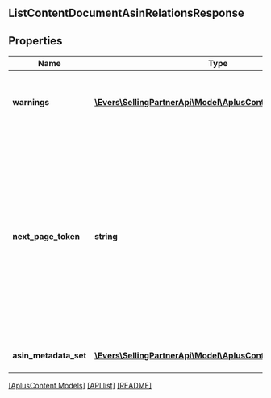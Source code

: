 ## ListContentDocumentAsinRelationsResponse

## Properties

Name | Type | Description | Notes
------------ | ------------- | ------------- | -------------
**warnings** | [**\Evers\SellingPartnerApi\Model\AplusContent\Error[]**](Error.md) | A set of messages to the user, such as warnings or comments. | [optional]
**next_page_token** | **string** | A page token that is returned when the results of the call exceed the page size. To get another page of results, call the operation again, passing in this value with the pageToken parameter. | [optional]
**asin_metadata_set** | [**\Evers\SellingPartnerApi\Model\AplusContent\AsinMetadata[]**](AsinMetadata.md) | The set of ASIN metadata. |

[[AplusContent Models]](../) [[API list]](../../Api) [[README]](../../../README.md)
